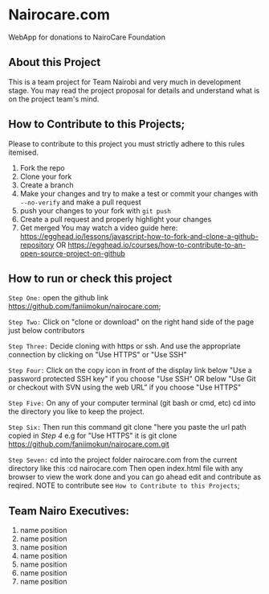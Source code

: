 # Nairocare.com
WebApp for donations to NairoCare Foundation

## About this Project
This is a team project for Team Nairobi and very much in development stage.
You may read the project proposal for details and understand what is on the project team's mind.

## How to Contribute to this Projects;
Please to contribute to this project you must strictly adhere to this rules itemised.
1. Fork the repo
2. Clone your fork
3. Create a branch
4. Make your changes and try to make a test or commit your changes with ```--no-verify``` and make a pull request
5. push your changes to your fork with ```git push```
6. Create a pull request and properly highlight your changes
7. Get merged
You may watch a video guide here: https://egghead.io/lessons/javascript-how-to-fork-and-clone-a-github-repository OR https://egghead.io/courses/how-to-contribute-to-an-open-source-project-on-github 

## How to run or check this project
 `Step One:` 
    open the github link https://github.com/faniimokun/nairocare.com;
    
 `Step Two:`
    Click on "clone or download" on the right hand side of the page just below contributors

 `Step Three:`
    Decide cloning with https or ssh. And use the appropriate connection by clicking on "Use HTTPS" or "Use SSH"

`Step Four:`
    Click on the copy icon in front of the display link below "Use a password protected SSH key" if you choose "Use SSH" OR below "Use Git or checkout with SVN using the web URL" if you choose "Use HTTPS"

`Step Five:`
    On any of your computer terminal (git bash or cmd, etc) cd into the directory you like to keep the project.

`Step Six:`
    Then run this command git clone "here you paste the url path copied in *Step 4*
    e.g for "Use HTTPS" it is git clone https://github.com/faniimokun/nairocare.com.git

`Step Seven:`
    cd into the project folder nairocare.com from the current directory like this :cd nairocare.com
    Then open index.html file with any browser to view the work done and you can go ahead edit and contribute as reqired. NOTE to contribute see ```How to Contribute to this Projects```;

## Team Nairo Executives:
1. name position
2. name position
3. name position
4. name position
5. name position
6. name position
7. name position